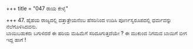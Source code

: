 +++
title = "047 ರಾಯ ಕೇಳೈ"

+++
47. ಹೈಹಯ ರಾಜ್ಯದಲ್ಲಿ ದತ್ತಾತ್ರೇಯನೆಂಬ ಹೆಸರಿನಿಂದ ಉದಿಸಿ ಪೂರ್ಣಸ್ವರೂಪದಲ್ಲಿ ಧರ್ಮವನ್ನು ನೆಲೆಗೊಳಿಸಿದವನು.   
ಬಾಯಿಬಡುಕರು ಬಗುಳಿದರೆ ಈ ಹರಿಯ ಮಹಿಮೆಗೆ ಸರಿದೂಗುತ್ತದೆಯೇ ? ಈ ಮುಕುಂದ ನಿಗಮದ ಬಾಯಿಗೆ ಬೀಗ ಇದ್ದ ಹಾಗೆ !